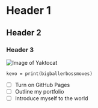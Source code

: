 # Header 1
## Header 2
### Header 3

![Image of Yaktocat](https://octodex.github.com/images/yaktocat.png)

```
kevo = print(bigballerbossmoves)
```
- [ ] Turn on GitHub Pages
- [ ] Outline my portfolio
- [ ] Introduce myself to the world
